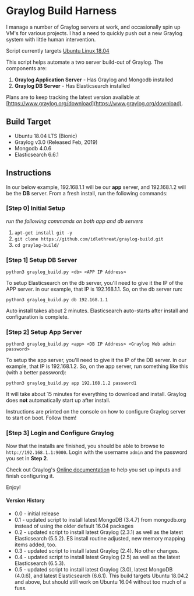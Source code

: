# Graylog Build Harness

I manage a number of Graylog servers at work, and occasionally spin up VM's for various projects. I had a need to quickly push out a new Graylog system with little human intervention. 

Script currently targets [Ubuntu Linux 18.04](https://www.ubuntu.com/)

This script helps automate a two server build-out of Graylog. The components are:

1. __Graylog Application Server__ - Has Graylog and Mongodb installed
2. __Graylog DB Server__ - Has Elasticsearch installed

Plans are to keep tracking the latest version available at [https://www.graylog.org/download](https://www.graylog.org/download).

## Build Target

* Ubuntu 18.04 LTS (Bionic)
* Graylog v3.0 (Released Feb, 2019)
* Mongodb 4.0.6
* Elasticsearch 6.6.1

## Instructions

In our below example, 192.168.1.1 will be our __app__ server, and 192.168.1.2 will be the __DB__ server. From a fresh install, run the following commands:

### [Step 0] Initial Setup

_run the following commands on both app and db servers_

1. `apt-get install git -y`
2. `git clone https://github.com/idlethreat/graylog-build.git`
3. `cd graylog-build/`

### [Step 1] Setup DB Server

`python3 graylog_build.py <db> <APP IP Address>`

To setup Elasticsearch on the db server, you'll need to give it the IP of the APP server. in our example, that IP is 192.168.1.1. So, on the db server run:

`python3 graylog_build.py db 192.168.1.1`

Auto install takes about 2 minutes. Elasticsearch auto-starts after install and configuration is complete.

### [Step 2] Setup App Server

`python3 graylog_build.py <app> <DB IP Address> <Graylog Web admin password>`

To setup the app server, you'll need to give it the IP of the DB server. In our example, that IP is 192.168.1.2. So, on the app server, run something like this (with a better password):

`python3 graylog_build.py app 192.168.1.2 password1`

It will take about 15 minutes for everything to download and install. Graylog does __not__ automatically start up after install. 

Instructions are printed on the console on how to configure Graylog server to start on boot. Follow them!

### [Step 3] Login and Configure Graylog

Now that the installs are finished, you should be able to browse to `http://192.168.1.1:9000`. Login with the username `admin` and the password you set in __Step 2__.

Check out Graylog's [Online documentation](https://docs.graylog.org/en/3.0/pages/getting_started/web_console.html) to help you set up inputs and finish configuring it. 

Enjoy!


#### Version History

* 0.0 - initial release
* 0.1 - updated script to install latest MongoDB (3.4.7) from mongodb.org instead of using the older default 16.04 packages
* 0.2 - updated script to install latest Graylog (2.3.1) as well as the latest Elasticsearch (5.5.2). ES install routine adjusted, new memory mapping items added, too.
* 0.3 - updated script to install latest Graylog (2.4). No other changes.
* 0.4 - updated script to install latest Graylog (2.5) as well as the latest Elasticsearch (6.5.3).
* 0.5 - updated script to install latest Graylog (3.0), latest MongoDB (4.0.6), and latest Elasticsearch (6.6.1). This build targets Ubuntu 18.04.2 and above, but should still work on Ubuntu 16.04 without too much of a fuss.